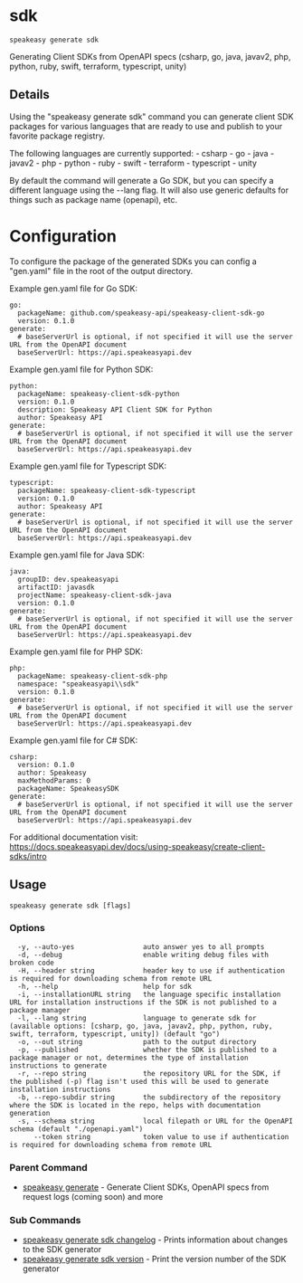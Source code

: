 # sdk  
`speakeasy generate sdk`  


Generating Client SDKs from OpenAPI specs (csharp, go, java, javav2, php, python, ruby, swift, terraform, typescript, unity)  

## Details

Using the "speakeasy generate sdk" command you can generate client SDK packages for various languages
that are ready to use and publish to your favorite package registry.

The following languages are currently supported:
	- csharp
	- go
	- java
	- javav2
	- php
	- python
	- ruby
	- swift
	- terraform
	- typescript
	- unity

By default the command will generate a Go SDK, but you can specify a different language using the --lang flag.
It will also use generic defaults for things such as package name (openapi), etc.

# Configuration

To configure the package of the generated SDKs you can config a "gen.yaml" file in the root of the output directory.

Example gen.yaml file for Go SDK:

```
go:
  packageName: github.com/speakeasy-api/speakeasy-client-sdk-go
  version: 0.1.0
generate:
  # baseServerUrl is optional, if not specified it will use the server URL from the OpenAPI document 
  baseServerUrl: https://api.speakeasyapi.dev 
```

Example gen.yaml file for Python SDK:

```
python:
  packageName: speakeasy-client-sdk-python
  version: 0.1.0
  description: Speakeasy API Client SDK for Python
  author: Speakeasy API
generate:
  # baseServerUrl is optional, if not specified it will use the server URL from the OpenAPI document 
  baseServerUrl: https://api.speakeasyapi.dev 
```

Example gen.yaml file for Typescript SDK:

```
typescript:
  packageName: speakeasy-client-sdk-typescript
  version: 0.1.0
  author: Speakeasy API
generate:
  # baseServerUrl is optional, if not specified it will use the server URL from the OpenAPI document 
  baseServerUrl: https://api.speakeasyapi.dev 
```

Example gen.yaml file for Java SDK:

```
java:
  groupID: dev.speakeasyapi
  artifactID: javasdk
  projectName: speakeasy-client-sdk-java
  version: 0.1.0
generate:
  # baseServerUrl is optional, if not specified it will use the server URL from the OpenAPI document 
  baseServerUrl: https://api.speakeasyapi.dev 
```

Example gen.yaml file for PHP SDK:

```
php:
  packageName: speakeasy-client-sdk-php
  namespace: "speakeasyapi\\sdk"
  version: 0.1.0
generate:
  # baseServerUrl is optional, if not specified it will use the server URL from the OpenAPI document 
  baseServerUrl: https://api.speakeasyapi.dev 
```

Example gen.yaml file for C# SDK:

```
csharp:
  version: 0.1.0
  author: Speakeasy
  maxMethodParams: 0
  packageName: SpeakeasySDK
generate:
  # baseServerUrl is optional, if not specified it will use the server URL from the OpenAPI document
  baseServerUrl: https://api.speakeasyapi.dev 
```

For additional documentation visit: https://docs.speakeasyapi.dev/docs/using-speakeasy/create-client-sdks/intro


## Usage

```
speakeasy generate sdk [flags]
```

### Options

```
  -y, --auto-yes                 auto answer yes to all prompts
  -d, --debug                    enable writing debug files with broken code
  -H, --header string            header key to use if authentication is required for downloading schema from remote URL
  -h, --help                     help for sdk
  -i, --installationURL string   the language specific installation URL for installation instructions if the SDK is not published to a package manager
  -l, --lang string              language to generate sdk for (available options: [csharp, go, java, javav2, php, python, ruby, swift, terraform, typescript, unity]) (default "go")
  -o, --out string               path to the output directory
  -p, --published                whether the SDK is published to a package manager or not, determines the type of installation instructions to generate
  -r, --repo string              the repository URL for the SDK, if the published (-p) flag isn't used this will be used to generate installation instructions
  -b, --repo-subdir string       the subdirectory of the repository where the SDK is located in the repo, helps with documentation generation
  -s, --schema string            local filepath or URL for the OpenAPI schema (default "./openapi.yaml")
      --token string             token value to use if authentication is required for downloading schema from remote URL
```

### Parent Command

* [speakeasy generate](../README.md)	 - Generate Client SDKs, OpenAPI specs from request logs (coming soon) and more
### Sub Commands

* [speakeasy generate sdk changelog](changelog.md)	 - Prints information about changes to the SDK generator
* [speakeasy generate sdk version](version.md)	 - Print the version number of the SDK generator
